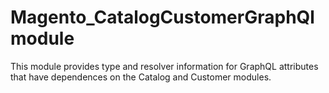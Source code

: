 # Magento_CatalogCustomerGraphQl module

This module provides type and resolver information for GraphQL attributes that have dependences on the Catalog and Customer modules.
